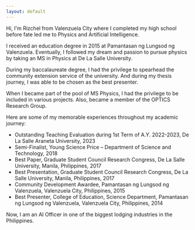 ```yaml
---
layout: default
---
```


Hi, I'm Rizchel from Valenzuela City where I completed my high school before fate led me to Physics and Artificial Intelligence.

I received an education degree in 2015 at Pamantasan ng Lungsod ng Valenzuela. Eventually, I followed my dream and passion to pursue physics by taking an MS in Physics at De La Salle University. 

During my baccalaureate degree, I had the privilege to spearhead the community extension service of the university. And during my thesis journey, I was able to be chosen as the best presenter.

When I became part of the pool of MS Physics, I had the privilege to be included in various projects. Also, became a member of the OPTICS Research Group.

Here are some of my memorable experiences throughout my academic journey:
- Outstanding Teaching Evaluation during 1st Term of A.Y. 2022-2023, De La Salle Araneta University, 2023
- Semi-Finalist, Young Science Price – Department of Science and Technology, 2018
- Best Paper, Graduate Student Council Research Congress, De La Salle University, Manila, Philippines, 2017
- Best Presentation, Graduate Student Council Research Congress, De La Salle University, Manila, Philippines, 2017
- Community Development Awardee, Pamantasan ng Lungsod ng Valenzuela, Valenzuela City, Philippines, 2015
- Best Presenter, College of Education, Science Department, Pamantasan ng Lungsod ng Valenzuela, Valenzuela City, Philippines, 2014

Now, I am an AI Officer in one of the biggest lodging industries in the Philippines.
